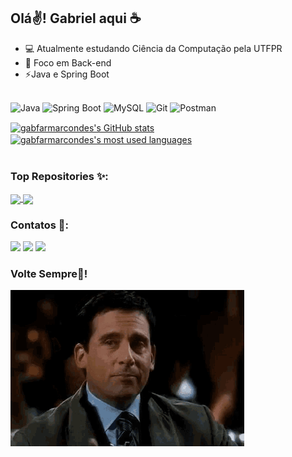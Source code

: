 ## Olá✌️! Gabriel aqui ☕

- 💻 Atualmente estudando Ciência da Computação pela UTFPR
- 🚀 Foco em Back-end
- ⚡Java e Spring Boot
<br /><br />

![Java](https://img.shields.io/badge/Java-%23ED8B00.svg??style=for-the-badge&logo=openjdk&logoColor=white)
![Spring Boot](https://img.shields.io/badge/SpringBoot-6DB33F?style=flat-square&logo=Spring&logoColor=white)
![MySQL](https://img.shields.io/badge/MySQL-00000F?style=for-the-badge&logo=mysql&logoColor=white)
![Git](https://img.shields.io/badge/GIT-E44C30?style=for-the-badge&logo=git&logoColor=white)
![Postman](https://img.shields.io/badge/Postman-FF6C37.svg?style=for-the-badge&logo=Postman&logoColor=white)

<a href="https://github.com/gabfarmarcondes/github-readme-stats">
  <img height="180em" align="center" src="https://github-readme-stats.vercel.app/api?username=gabfarmarcondes&show_icons=true&theme=dark" alt="gabfarmarcondes's GitHub stats" />
</a>
<a href="https://github.com/gabfarmarcondes/github-readme-stats">
  <img height="180em" align="center" src="https://github-readme-stats.vercel.app/api/top-langs/?username=gabfarmarcondes&layout=compact&theme=dark" alt="gabfarmarcondes's most used languages" />
</a>

<br />
<br />


### Top Repositories ✨:
<a href="https://github.com/gabfarmarcondes/CRUD_Project">
  <img align="center" src="https://github-readme-stats.vercel.app/api/pin/?username=gabfarmarcondes&repo=CRUD_Project&theme=dark" />
</a>
<a href="https://github.com/Software-Project-BCC3004/backend">
  <img align="center" src="https://github-readme-stats.vercel.app/api/pin/?username=Software-Project-BCC3004&repo=backend&theme=dark" />
</a>


### Contatos 🔗:

<div>
<a href="https://www.linkedin.com/in/gabfariasmarcondes/ target="_blank"><img loading="lazy" src="https://img.shields.io/badge/-LinkedIn-%230077B5?style=for-the-badge&logo=linkedin&logoColor=white" target="_blank"></a>   
<a href = "mailto:gabrie.farias2024@outlook.com.br"><img loading="lazy" src="https://img.shields.io/badge/Microsoft_Outlook-0078D4?logo=microsoft-outlook&logoColor=white&style=for-the-badge" target="_blank"></a>
<a href="https://www.instagram.com/gabriel.fmarcondes/" target="_blank"><img loading="lazy" src="https://img.shields.io/badge/-Instagram-%23E4405F?style=for-the-badge&logo=instagram&logoColor=white" target="_blank"></a>
</div>

### Volte Sempre👋! 
<img height=250 alt="volteSempre" src="michael-scott-wink.gif">

